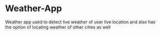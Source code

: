 # Weather-App
Weather app used to detect live weather of user live location and also has the option of locating weather of other cities as well
